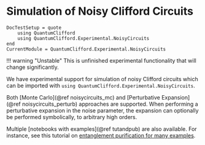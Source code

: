 # Simulation of Noisy Clifford Circuits

```@meta
DocTestSetup = quote
    using QuantumClifford
    using QuantumClifford.Experimental.NoisyCircuits
end
CurrentModule = QuantumClifford.Experimental.NoisyCircuits
```

!!! warning "Unstable"
    This is unfinished experimental functionality that will change significantly.

We have experimental support for simulation of noisy Clifford circuits which can be imported with `using QuantumClifford.Experimental.NoisyCircuits`.

Both [Monte Carlo](@ref noisycircuits_mc) and [Perturbative Expansion](@ref noisycircuits_perturb) approaches are supported. When performing a perturbative expansion in the noise parameter, the expansion can optionally be performed symbolically, to arbitrary high orders.

Multiple [notebooks with examples](@ref tutandpub) are also available.
For instance, see this tutorial on [entanglement purification for many examples](https://github.com/QuantumSavory/QuantumClifford.jl/blob/master/docs/src/notebooks/Noisy_Circuits_Tutorial_with_Purification_Circuits.ipynb).
